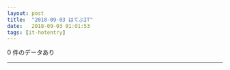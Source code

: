 ```yaml
---
layout: post
title:  "2018-09-03 はてぶIT"
date:   2018-09-03 01:01:53
tags: [it-hotentry]
---
```

0 件のデータあり

<hr>

